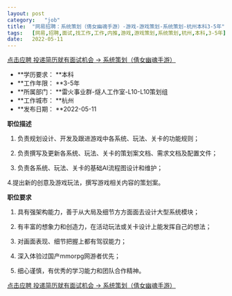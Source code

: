 ```yaml
---
layout:	post
category:	"job"
title:	"网易招聘：系统策划（倩女幽魂手游）-游戏-游戏策划-系统策划-杭州本科3-5年"
tags:	[网易,招聘,面试,找工作,工作,内推,游戏,游戏策划,系统策划,杭州,本科,3-5年]
date:	2022-05-11
---
```


[点击应聘 投递简历就有面试机会 ->  系统策划（倩女幽魂手游）](http://mobile.bole.netease.com/bole/boleDetail?id=13920&employeeId=346f03c3cda5f04c&key=all)



- **学历要求： **本科
- **工作年限： **3-5年
- **所属部门： **雷火事业群-燧人工作室-L10-L10策划组
- **工作城市： **杭州
- **发布日期： **2022-05-11



**职位描述**

1. 负责规划设计、开发及跟进游戏中各系统、玩法、关卡的功能规则；

2. 负责撰写及更新各系统、玩法、关卡的策划案文档、需求文档及配置文件；

3. 负责各系统、玩法、关卡的基础AI流程图设计和维护；

4.提出新的创意及游戏玩法，撰写游戏相关内容的策划案。



**职位要求**

1. 具有强架构能力，善于从大局及细节方方面面去设计大型系统模块；

2. 有丰富的想象力和创造力，在活动玩法或关卡设计上能发挥自己的想法；

3. 对画面表现、细节把握上都有驾驭能力；

4. 深入体验过国产mmorpg网游者优先；

5. 细心谨慎，有优秀的学习能力和团队合作精神。



[点击应聘 投递简历就有面试机会 ->  系统策划（倩女幽魂手游）](http://mobile.bole.netease.com/bole/boleDetail?id=13920&employeeId=346f03c3cda5f04c&key=all)